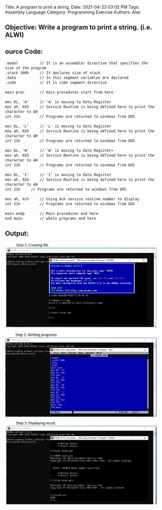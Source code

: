 Title: A program to print a string.
Date: 2021-04-23 03:02 PM
Tags: Assembly Language
Category: Programming Exercise
Authors: Alwi

## Objective: Write a program to print a string. (i.e. ALWI)

## ource Code:
```
.model  		// It is an assembler directive that specifies the size of the program
.stack 100h	    // It declares size of stack
.data			// In this segment variables are declared
.code			// It is code segment directive 

main proc		// main procedures start from here

mov DL, 'A'	    // 'A' is moving to Data Register
mov ah, 02h	    // Service Routine is being defined here to print the character to AH
int 21h		    // Programs are returned to windows from DOS

mov DL, 'L'	    // 'L' is moving to Data Register
mov ah, 02h	    // Service Routine is being defined here to print the character to AH
int 21h		    // Programs are returned to windows from DOS

mov DL, 'W'	    // 'W' is moving to Data Register>
mov ah, 02h	    // Service Routine is being defined here to print the character to AH
int 21h		    // Programs are returned to windows from DOS

mov DL, 'I'	    // 'I' is moving to Data Register
mov ah, 02h	    // Service Routine is being defined here to print the character to AH
int 21h		// Programs are returned to windows from DOS

mov ah, 4ch	    // Using 4ch service routine number to display
int 21h		    // Programs are returned to windows from DOS

main endp		// Main procedures end here
end main		// whole programs end here
```


## Output:
![Assembly Language 2](images/AL-2.1.JPG "AL-2 output")
![Assembly Language 2](images/AL-2.2.JPG "AL-2 output")
![Assembly Language 2](images/AL-2.3.JPG "AL-2 output")